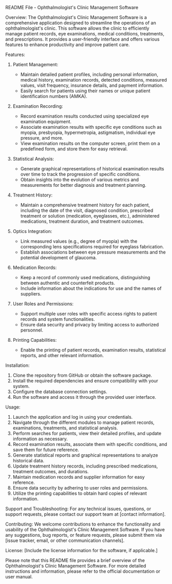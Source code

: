 README File - Ophthalmologist's Clinic Management Software

Overview:
The Ophthalmologist's Clinic Management Software is a comprehensive application designed to streamline the operations of an ophthalmologist's clinic. This software allows the clinic to efficiently manage patient records, eye examinations, medical conditions, treatments, and prescriptions. It provides a user-friendly interface and offers various features to enhance productivity and improve patient care.

Features:
1. Patient Management:
   - Maintain detailed patient profiles, including personal information, medical history, examination records, detected conditions, measured values, visit frequency, insurance details, and payment information.
   - Easily search for patients using their names or unique patient identification numbers (AMKA).

2. Examination Recording:
   - Record examination results conducted using specialized eye examination equipment.
   - Associate examination results with specific eye conditions such as myopia, presbyopia, hypermetropia, astigmatism, individual eye pressure, and more.
   - View examination results on the computer screen, print them on a predefined form, and store them for easy retrieval.

3. Statistical Analysis:
   - Generate graphical representations of historical examination results over time to track the progression of specific conditions.
   - Obtain insights into the evolution of various metrics and measurements for better diagnosis and treatment planning.

4. Treatment History:
   - Maintain a comprehensive treatment history for each patient, including the date of the visit, diagnosed condition, prescribed treatment or solution (medication, eyeglasses, etc.), administered medications, treatment duration, and treatment outcomes.

5. Optics Integration:
   - Link measured values (e.g., degree of myopia) with the corresponding lens specifications required for eyeglass fabrication.
   - Establish associations between eye pressure measurements and the potential development of glaucoma.

6. Medication Records:
   - Keep a record of commonly used medications, distinguishing between authentic and counterfeit products.
   - Include information about the indications for use and the names of suppliers.

7. User Roles and Permissions:
   - Support multiple user roles with specific access rights to patient records and system functionalities.
   - Ensure data security and privacy by limiting access to authorized personnel.

8. Printing Capabilities:
   - Enable the printing of patient records, examination results, statistical reports, and other relevant information.

Installation:
1. Clone the repository from GitHub or obtain the software package.
2. Install the required dependencies and ensure compatibility with your system.
3. Configure the database connection settings.
4. Run the software and access it through the provided user interface.

Usage:
1. Launch the application and log in using your credentials.
2. Navigate through the different modules to manage patient records, examinations, treatments, and statistical analysis.
3. Perform searches for patients, view their detailed profiles, and update information as necessary.
4. Record examination results, associate them with specific conditions, and save them for future reference.
5. Generate statistical reports and graphical representations to analyze historical data.
6. Update treatment history records, including prescribed medications, treatment outcomes, and durations.
7. Maintain medication records and supplier information for easy reference.
8. Ensure data security by adhering to user roles and permissions.
9. Utilize the printing capabilities to obtain hard copies of relevant information.

Support and Troubleshooting:
For any technical issues, questions, or support requests, please contact our support team at [contact information].

Contributing:
We welcome contributions to enhance the functionality and usability of the Ophthalmologist's Clinic Management Software. If you have any suggestions, bug reports, or feature requests, please submit them via [issue tracker, email, or other communication channels].

License:
[Include the license information for the software, if applicable.]

Please note that this README file provides a brief overview of the Ophthalmologist's Clinic Management Software. For more detailed instructions and information, please refer to the official documentation or user manual.
